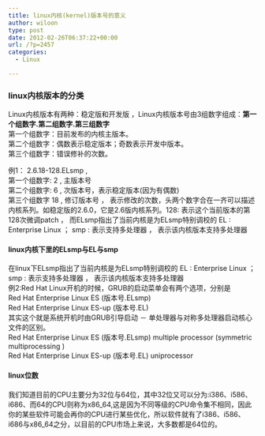 ```yaml
---
title: linux内核(kernel)版本号的意义
author: wiloon
type: post
date: 2012-02-26T06:37:22+00:00
url: /?p=2457
categories:
  - Linux

---
```

### linux内核版本的分类

<div id="article_content">
  <p>
    Linux内核版本有两种：稳定版和开发版 ，Linux内核版本号由3组数字组成：<strong>第一个组数字.第二组数字.第三组数字</strong><br /> 第一个组数字：目前发布的内核主版本。<br /> 第二个组数字：偶数表示稳定版本；奇数表示开发中版本。<br /> 第三个组数字：错误修补的次数。
  </p>
  
  <p>
    例1： 2.6.18-128.ELsmp ,<br /> 第一个组数字: 2 , 主版本号<br /> 第二个组数字: 6 , 次版本号，表示稳定版本(因为有偶数)<br /> 第三个组数字 18 , 修订版本号 ， 表示修改的次数，头两个数字合在一齐可以描述内核系列。如稳定版的2.6.0，它是2.6版内核系列。128: 表示这个当前版本的第128次微调patch ， 而ELsmp指出了当前内核是为ELsmp特别调校的 EL : Enterprise Linux ； smp : 表示支持多处理器 ， 表示该内核版本支持多处理器
  </p>
  
  <h4 id="linux内核下里的ELsmp与EL与smp">
    linux内核下里的ELsmp与EL与smp
  </h4>
  
  <p>
    在linux下ELsmp指出了当前内核是为ELsmp特别调校的 EL : Enterprise Linux ； smp : 表示支持多处理器 ， 表示该内核版本支持多处理器<br /> 例2:Red Hat Linux开机的时候，GRUB的启动菜单会有两个选项，分别是<br /> Red Hat Enterprise Linux ES (版本号.ELsmp)<br /> Red Hat Enterprise Linux ES-up (版本号.EL)<br /> 其实这个就是系统开机时由GRUB引导启动 － 单处理器与对称多处理器启动核心文件的区别。<br /> Red Hat Enterprise Linux ES (版本号.ELsmp) multiple processor (symmetric multiprocessing )<br /> Red Hat Enterprise Linux ES-up (版本号.EL) uniprocessor
  </p>
  
  <h4 id="linux位数">
    linux位数
  </h4>
  
  <p>
    我们知道目前的CPU主要分为32位与64位，其中32位又可以分为:i386、i586、i686、而64的CPU则称为x86_64,这是因为不同等级的CPU命令集不相同，因此你的某些软件可能会再你的CPU进行某些优化，所以软件就有了i386、i586、i686与x86_64之分，以目前的CPU市场上来说，大多数都是64位的。
  </p>
</div>